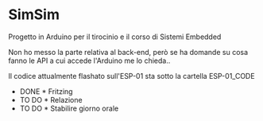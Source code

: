 # SimSim

Progetto in Arduino per il tirocinio e il corso di Sistemi Embedded 

Non ho messo la parte relativa al back-end, però se ha domande su cosa fanno
le API a cui accede l'Arduino me lo chieda..

Il codice attualmente flashato sull'ESP-01 sta sotto la cartella ESP-01_CODE




* DONE * Fritzing
* TO DO * Relazione
* TO DO * Stabilire giorno orale
